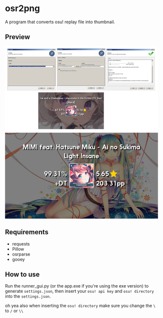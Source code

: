 # osr2png
A program that converts osu! replay file into thumbnail.

## Preview
![ae](data/bad.png)
![ae](data/prev.png)

## Requirements
* requests
* Pillow
* osrparse
* gooey

## How to use
Run the runner_gui.py (or the app.exe if you're using the exe version) to generate `settings.json`, then insert your `osu! api key` and `osu! directory` into the `settings.json`.

oh yea also when inserting the `osu! directory` make sure you change the `\` to `/` or `\\`
